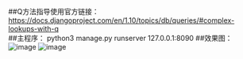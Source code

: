 ##Q方法指导使用官方链接：
https://docs.djangoproject.com/en/1.10/topics/db/queries/#complex-lookups-with-q<br>
##主程序：
python3 manage.py runserver 127.0.0.1:8090
##效果图：
![image](https://github.com/xiaoyaojjian/Py3ForRfResultAnalysis/blob/master/static/image/QQ图片20161115170357.png)
![image](https://github.com/xiaoyaojjian/Py3ForRfResultAnalysis/blob/master/static/image/QQ图片20161115165520.png)
